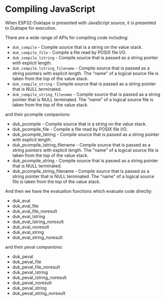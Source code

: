 # Compiling JavaScript
When ESP32-Duktape is presented with JavaScript source, it is presented to Duktape for execution.

There are a wide range of APIs for compiling code including:

* `duk_compile` - Compile source that is a string on the value stack.
* `duk_compile_file` - Compile a file read by POSIX file I/O.
* `duk_compile_lstring` - Compile source that is passed as a string pointer with explicit length.
* `duk_compile_lstring_filename` - Compile source that is passed as a string pointers with explicit length.
The "name" of a logical source file is taken from the top of the value stack.
* `duk_compile_string` - Compile source that is passed as a string pointer that is NULL terminated.
* `duk_compile_string_filename` - Compile source that is passed as a string pointer that is NULL terminated.
The "name" of a logical source file is taken from the top of the value stack.

and their pcompile companions:

* duk_pcompile - Compile source that is a string on the value stack.
* duk_pcompile_file - Compile a file read by POSIX file I/O.
* duk_pcompile_lstring - Compile source that is passed as a string pointer with explicit length.
* duk_pcompile_lstring_filename - Compile source that is passed as a string pointers with explicit length.
The "name" of a logical source file is taken from the top of the value stack.
* duk_pcompile_string - Compile source that is passed as a string pointer that is NULL terminated.
* duk_pcompile_string_filename - Compile source that is passed as a string pointer that is NULL terminated.
The "name" of a logical source file is taken from the top of the value stack.


And then we have the evaluation functions which evaluate code directly:

* duk_eval
* duk_eval_file
* duk_eval_file_noresult
* duk_eval_lstring
* duk_eval_lstring_noresult
* duk_eval_noresult
* duk_eval_string
* duk_eval_string_noresult

and their peval companions:

* duk_peval
* duk_peval_file
* duk_peval_file_noresult
* duk_peval_lstring
* duk_peval_lstring_noresult
* duk_peval_noresult
* duk_peval_string
* duk_peval_string_noresult
